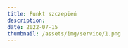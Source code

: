 ```yaml
---
title: Punkt szczepień
description: 
date: 2022-07-15
thumbnail: /assets/img/service/1.png
---
```


